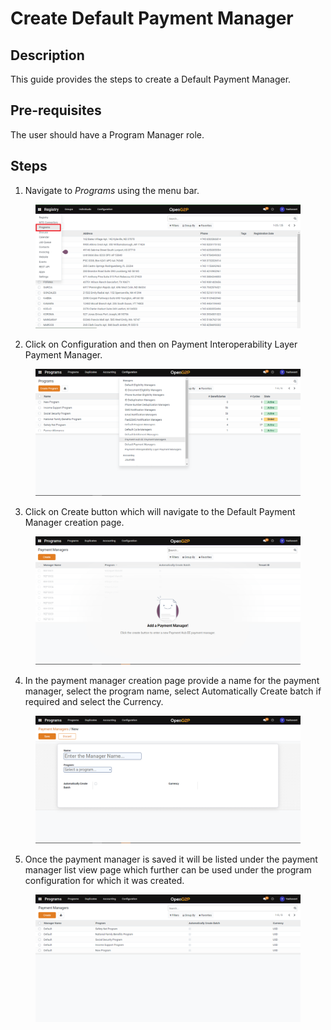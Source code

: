 # Create Default Payment Manager

## Description

This guide provides the steps to create a Default Payment Manager.

## Pre-requisites

The user should have a Program Manager role.

## Steps

1. Navigate to _Programs_ using the menu bar.

<figure><img src="../../../../../../.gitbook/assets/programs.png" alt=""><figcaption></figcaption></figure>

2. Click on Configuration and then on Payment Interoperability Layer Payment Manager.

<figure><img src="../../../../../../.gitbook/assets/configuration (1).png" alt=""><figcaption></figcaption></figure>

3. Click on Create button which will navigate to the Default Payment Manager creation page.

<figure><img src="../../../../../../.gitbook/assets/payment-hub-ee-payment-manager-creation-page.png" alt=""><figcaption></figcaption></figure>

4. In the payment manager creation page provide a name for the payment manager, select the program name, select Automatically Create batch if required and select the Currency.

<figure><img src="../../../../../../.gitbook/assets/default-payment-creation-page.png" alt=""><figcaption></figcaption></figure>

5. Once the payment manager is saved it will be listed under the payment manager list view page which further can be used under the program configuration for which it was created.

<figure><img src="../../../../../../.gitbook/assets/default-payment-listview-page.png" alt=""><figcaption></figcaption></figure>
